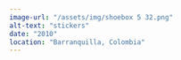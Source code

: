 ```yaml
---
image-url: "/assets/img/shoebox 5 32.png"
alt-text: "stickers"
date: "2010"
location: "Barranquilla, Colombia"
---
```


